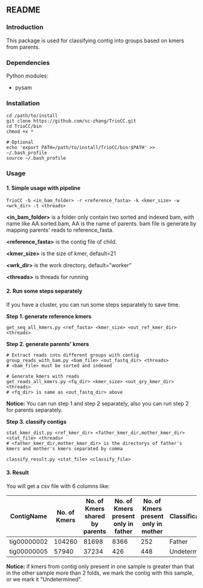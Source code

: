 ## README

### Introduction

This package is used for classifying contig into groups based on kmers from parents.

### Dependencies

Python modules:

- pysam

### Installation

``` shell
cd /path/to/install
git clone https://github.com/sc-zhang/TrioCC.git
cd TrioCC/bin
chmod +x *

# Optional
echo 'export PATH=/path/to/install/TrioCC/bin:$PATH' >> ~/.bash_profile
source ~/.bash_profile
```

### Usage

#### 1. Simple usage with pipeline

```shell
TrioCC -b <in_bam_folder> -r <reference_fasta> -k <kmer_size> -w <wrk_dir> -t <threads>
```

**<in_bam_folder>** is a folder only contain two sorted and indexed bam, with name like AA.sorted.bam, AA is the name of parents. bam file is generate by mapping parents' reads to reference_fasta.

**<reference_fasta>** is the contig file of child.

**<kmer_size>** is the size of kmer, default=21

**<wrk_dir>** is the work directory, default=\"worker\"

**\<threads\>**  is threads for running

#### 2. Run some steps separately

If you have a cluster, you can run some steps separately to save time.

**Step 1. generate reference kmers**

```shell
get_seq_all_kmers.py <ref_fasta> <kmer_size> <out_ref_kmer_dir> <threads>
```

**Step 2. generate parents' kmers**

```shell
# Extract reads into different groups with contig
group_reads_with_bam.py <bam_file> <out_fastq_dir> <threads>
# <bam_file> must be sorted and indexed

# Generate kmers with reads
get_reads_all_kmers.py <fq_dir> <kmer_size> <out_qry_kmer_dir> <threads>
# <fq_dir> is same as <out_fastq_dir> above
```

**Notice:** You can run step 1 and step 2 separately, also you can run step 2 for parents separately.

**Step 3. classify contigs**

```shell
stat_kmer_dist.py <ref_kmer_dir> <father_kmer_dir,mother_kmer_dir> <stat_file> <threads>
# <father_kmer_dir,mother_kmer_dir> is the directorys of father's kmers and mother's kmers separated by comma

classify_result.py <stat_file> <classify_file>
```

#### 3. Result

You will get a csv file with 6 columns like:

ContigName|No. of Kmers|No. of Kmers shared by parents|No. of Kmers present only in father|No. of Kmers present only in mother|Classification
-|-|-|-|-|-
tig00000002|104260|81698|8366|252|Father
tig00000005|57940|37234|426|448|Undetermined

**Notice:** if kmers from contig only present in one sample is greater than that in the other sample more than 2 folds, we mark the contig with this sample, or we mark it "Undetermined".


